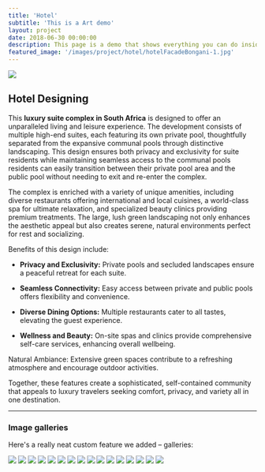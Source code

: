 ```yaml
---
title: 'Hotel'
subtitle: 'This is a Art demo'
layout: project
date: 2018-06-30 00:00:00
description: This page is a demo that shows everything you can do inside portfolio and blog posts.
featured_image: '/images/project/hotel/hotelFacadeBongani-1.jpg'
---
```


![](/images/project/hotel/hotelFacadeBongani-1.jpg)

## Hotel Designing

This **luxury suite complex in South Africa** is designed to offer an unparalleled living and leisure experience. The development consists of multiple high-end suites, each featuring its own private pool, thoughtfully separated from the expansive communal pools through distinctive landscaping. 
This design ensures both privacy and exclusivity for suite residents while maintaining seamless access to the communal pools residents can easily transition between their private pool area and the public pool without needing to exit and re-enter the complex.

The complex is enriched with a variety of unique amenities, including diverse restaurants offering international and local cuisines, a world-class spa for ultimate relaxation, and specialized beauty clinics providing premium treatments. The large, lush green landscaping not only enhances the aesthetic appeal but also creates serene, natural environments perfect for rest and socializing.

Benefits of this design include:

* **Privacy and Exclusivity:** Private pools and secluded landscapes ensure a peaceful retreat for each suite.

* **Seamless Connectivity:** Easy access between private and public pools offers flexibility and convenience.

* **Diverse Dining Options:** Multiple restaurants cater to all tastes, elevating the guest experience.

* **Wellness and Beauty:** On-site spas and clinics provide comprehensive self-care services, enhancing overall wellbeing.

Natural Ambiance: Extensive green spaces contribute to a refreshing atmosphere and encourage outdoor activities.

Together, these features create a sophisticated, self-contained community that appeals to luxury travelers seeking comfort, privacy, and variety all in one destination.






---

### Image galleries

Here's a really neat custom feature we added – galleries:

<div class="gallery" data-columns="3">
	<img src="./images/project/hotel/hotelFacadeBongani-1.jpg">
	<img src="./images/project/hotel/hotelFacadeBongani-2.jpg">
	<img src="./images/project/hotel/hotelFacadeBongani-3.jpg">
	<img src="./images/project/hotel/hotelFacadeBongani-4.jpg">
	<img src="./images/project/hotel/hotelFacadeBongani-5.jpg">
	<img src="./images/project/hotel/hotelFacadeBongani-6.jpg">
	<img src="./images/project/hotel/hotelFacadeBongani-7.jpg">
	<img src="./images/project/hotel/hotelFacadeBongani-8.jpg">
	<img src="./images/project/hotel/hotelFacadeBongani-9.jpg">
	<img src="./images/project/hotel/hotelFacadeBongani-10.jpg">
	<img src="./images/project/hotel/hotelFacadeBongani-11.jpg">
	<img src="./images/project/hotel/hotelFacadeBongani-12.jpg">
	<img src="./images/project/hotel/hotelFacadeBongani-13.jpg">
	<img src="./images/project/hotel/hotelFacadeBongani-14.jpg">
	<img src="./images/project/hotel/hotelFacadeBongani-15.jpg">
	<img src="./images/project/hotel/hotelFacadeBongani-16.jpg">
</div>

